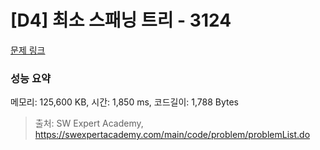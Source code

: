 # [D4] 최소 스패닝 트리 - 3124 

[문제 링크](https://swexpertacademy.com/main/code/problem/problemDetail.do?contestProbId=AV_mSnmKUckDFAWb) 

### 성능 요약

메모리: 125,600 KB, 시간: 1,850 ms, 코드길이: 1,788 Bytes



> 출처: SW Expert Academy, https://swexpertacademy.com/main/code/problem/problemList.do